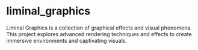 # liminal_graphics
Liminal Graphics is a collection of graphical effects and visual phenomena. This project explores advanced rendering techniques and effects to create immersive environments and captivating visuals.
